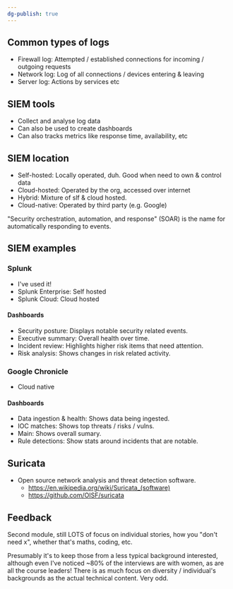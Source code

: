 ```yaml
---
dg-publish: true
---
```

## Common types of logs

- Firewall log: Attempted / established connections for incoming / outgoing requests
- Network log: Log of all connections / devices entering & leaving
- Server log: Actions by services etc

## SIEM tools

- Collect and analyse log data
- Can also be used to create dashboards
- Can also tracks metrics like response time, availability, etc

## SIEM location

- Self-hosted: Locally operated, duh. Good when need to own & control data
- Cloud-hosted: Operated by the org, accessed over internet
- Hybrid: Mixture of slf & cloud hosted.
- Cloud-native: Operated by third party (e.g. Google)

"Security orchestration, automation, and response" (SOAR) is the name for automatically responding to events.

## SIEM examples

### Splunk

- I've used it!
- Splunk Enterprise: Self hosted
- Splunk Cloud: Cloud hosted

#### Dashboards

- Security posture: Displays notable security related events.
- Executive summary: Overall health over time.
- Incident review: Highlights higher risk items that need attention.
- Risk analysis: Shows changes in risk related activity.

### Google Chronicle

- Cloud native

#### Dashboards

- Data ingestion & health: Shows data being ingested.
- IOC matches: Shows top threats / risks / vulns.
- Main: Shows overall sumary.
- Rule detections: Show stats around incidents that are notable.

## Suricata

- Open source network analysis and threat detection software.
  - <https://en.wikipedia.org/wiki/Suricata_(software)>
  - <https://github.com/OISF/suricata>

## Feedback

Second module, still LOTS of focus on individual stories, how you "don't need x", whether that's maths, coding, etc.

Presumably it's to keep those from a less typical background interested, although even I've noticed ~80% of the interviews are with women, as are all the course leaders! There is as much focus on diversity / individual's backgrounds as the actual technical content. Very odd.
